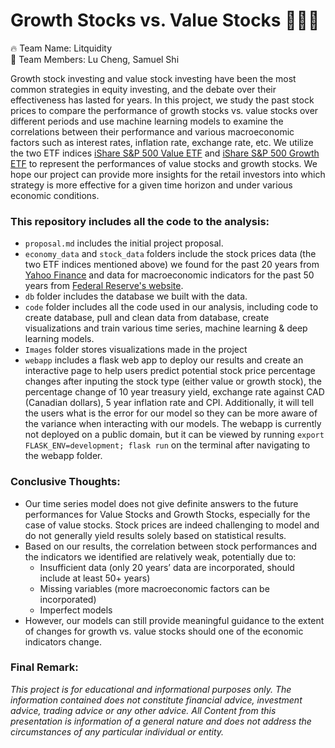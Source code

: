 # Growth Stocks vs. Value Stocks :money_with_wings::money_with_wings::money_with_wings:
:fire: Team Name: Litquidity  
:rocket: Team Members: Lu Cheng, Samuel Shi  

Growth stock investing and value stock investing have been the most common strategies in equity investing, and the debate over their effectiveness has lasted for years. In this project, we study the past stock prices to compare the performance of growth stocks vs. value stocks over different periods and use machine learning models to examine the correlations between their performance and various macroeconomic factors such as interest rates, inflation rate, exchange rate, etc. We utilize the two ETF indices [iShare S&P 500 Value ETF](https://www.ishares.com/us/products/239728/ishares-sp-500-value-etf) and [iShare S&P 500 Growth ETF](https://www.ishares.com/us/products/239725/ishares-sp-500-growth-etf) to represent the performances of value stocks and growth stocks. We hope our project can provide more insights for the retail investors into which strategy is more effective for a given time horizon and under various economic conditions.


### This repository includes all the code to the analysis:
- `proposal.md` includes the initial project proposal.
- `economy_data` and `stock_data` folders include the stock prices data (the two ETF indices mentioned above) we found for the past 20 years from [Yahoo Finance](https://finance.yahoo.com/) and data for macroeconomic indicators for the past 50 years from [Federal Reserve's website](https://fred.stlouisfed.org/).
- `db` folder includes the database we built with the data.
- `code` folder includes all the code used in our analysis, including code to create database, pull and clean data from database, create visualizations and train various time series, machine learning & deep learning models. 
- `Images` folder stores visualizations made in the project 
- `webapp` includes a flask web app to deploy our results and create an interactive page to help users predict potential stock price percentage changes after inputing the stock type (either value or growth stock), the percentage change of 10 year treasury yield, exchange rate against CAD (Canadian dollars), 5 year inflation rate and CPI. Additionally, it will tell the users what is the error for our model so they can be more aware of the variance when interacting with our models. The webapp is currently not deployed on a public domain, but it can be viewed by running `export FLASK_ENV=development; flask run` on the terminal after navigating to the webapp folder. 


### Conclusive Thoughts:
- Our time series model does not give definite answers to the future performances for Value Stocks and Growth Stocks, especially for the case of value stocks. Stock prices are indeed challenging to model and do not generally yield results solely based on statistical results.
- Based on our results, the correlation between stock performances and the indicators we identified are relatively weak, potentially due to:
    - Insufficient data (only 20 years’ data are incorporated, should include at least 50+ years)
    - Missing variables (more macroeconomic factors can be incorporated)
    - Imperfect models
- However, our models can still provide meaningful guidance to the extent of changes for growth vs. value stocks should one of the economic indicators change. 


### Final Remark:
*This project is for educational and informational purposes only. The information contained does not constitute financial advice, investment advice, trading advice or any other advice. All Content from this presentation is information of a general nature and does not address the circumstances of any particular individual or entity.*

